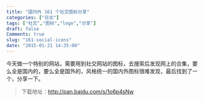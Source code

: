 ```yaml
---
title: "国内外 161 个社交图标分享"
categories: ["日志"]
tags: ["社交","图标","logo","分享"]
draft: false
Comments: true
slug: "161-social-icons"
date: "2015-01-21 14:35:00"
---
```


今天做一个特别的网站，需要用到社交网站的图标，去搜索后发现网上的合集，要么全是国内的，要么全是国外的，风格统一的国内外图标很难发现，最后找到了一个，分享一下。

> 下载地址：<a href="http://pan.baidu.com/s/1o6p4sNw" target="_blank">http://pan.baidu.com/s/1o6p4sNw</a>


